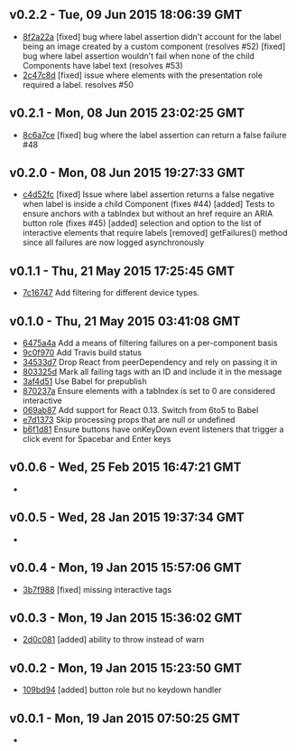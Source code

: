 v0.2.2 - Tue, 09 Jun 2015 18:06:39 GMT
--------------------------------------

- [8f2a22a](../../commit/8f2a22a) [fixed] bug where label assertion didn't account for the label being an image created by a custom component (resolves #52) [fixed] bug where label assertion wouldn't fail when none of the child Components have label text (resolves #53)
- [2c47c8d](../../commit/2c47c8d) [fixed] issue where elements with the presentation role required a label. resolves #50


v0.2.1 - Mon, 08 Jun 2015 23:02:25 GMT
--------------------------------------

- [8c6a7ce](../../commit/8c6a7ce) [fixed] bug where the label assertion can return a false failure #48


v0.2.0 - Mon, 08 Jun 2015 19:27:33 GMT
--------------------------------------

- [c4d52fc](../../commit/c4d52fc) [fixed] Issue where label assertion returns a false negative when label is inside a child Component (fixes #44) [added] Tests to ensure anchors with a tabIndex but without an href require an ARIA button role (fixes #45) [added] selection and option to the list of interactive elements that require labels [removed] getFailures() method since all failures are now logged asynchronously


v0.1.1 - Thu, 21 May 2015 17:25:45 GMT
--------------------------------------

- [7c16747](../../commit/7c16747) Add filtering for different device types.


v0.1.0 - Thu, 21 May 2015 03:41:08 GMT
--------------------------------------

- [6475a4a](../../commit/6475a4a) Add a means of filtering failures on a per-component basis
- [9c0f970](../../commit/9c0f970) Add Travis build status
- [34533d7](../../commit/34533d7) Drop React from peerDependency and rely on passing it in
- [803325d](../../commit/803325d) Mark all failing tags with an ID and include it in the message
- [3af4d51](../../commit/3af4d51) Use Babel for prepublish
- [870237a](../../commit/870237a) Ensure elements with a tabIndex is set to 0 are considered interactive
- [069ab87](../../commit/069ab87) Add support for React 0.13. Switch from 6to5 to Babel
- [e7d1373](../../commit/e7d1373) Skip processing props that are null or undefined
- [b6f1d81](../../commit/b6f1d81) Ensure buttons have onKeyDown event listeners that trigger a click event for Spacebar and Enter keys


v0.0.6 - Wed, 25 Feb 2015 16:47:21 GMT
--------------------------------------

-


v0.0.5 - Wed, 28 Jan 2015 19:37:34 GMT
--------------------------------------

-


v0.0.4 - Mon, 19 Jan 2015 15:57:06 GMT
--------------------------------------

- [3b7f988](../../commit/3b7f988) [fixed] missing interactive tags


v0.0.3 - Mon, 19 Jan 2015 15:36:02 GMT
--------------------------------------

- [2d0c081](../../commit/2d0c081) [added] ability to throw instead of warn


v0.0.2 - Mon, 19 Jan 2015 15:23:50 GMT
--------------------------------------

- [109bd94](../../commit/109bd94) [added] button role but no keydown handler


v0.0.1 - Mon, 19 Jan 2015 07:50:25 GMT
--------------------------------------

-